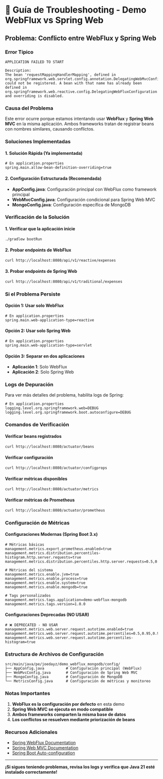 # 🐛 Guía de Troubleshooting - Demo WebFlux vs Spring Web

## Problema: Conflicto entre WebFlux y Spring Web

### Error Típico
```
APPLICATION FAILED TO START

Description:
The bean 'requestMappingHandlerMapping', defined in org.springframework.web.servlet.config.annotation.DelegatingWebMvcConfiguration, 
could not be registered. A bean with that name has already been defined in 
org.springframework.web.reactive.config.DelegatingWebFluxConfiguration and overriding is disabled.
```

### Causa del Problema
Este error ocurre porque estamos intentando usar **WebFlux** y **Spring Web MVC** en la misma aplicación. Ambos frameworks tratan de registrar beans con nombres similares, causando conflictos.

### Soluciones Implementadas

#### 1. **Solución Rápida (Ya implementada)**
```properties
# En application.properties
spring.main.allow-bean-definition-overriding=true
```

#### 2. **Configuración Estructurada (Recomendada)**
- **AppConfig.java**: Configuración principal con WebFlux como framework principal
- **WebMvcConfig.java**: Configuración condicional para Spring Web MVC
- **MongoConfig.java**: Configuración específica de MongoDB

### Verificación de la Solución

#### 1. **Verificar que la aplicación inicie**
```bash
./gradlew bootRun
```

#### 2. **Probar endpoints de WebFlux**
```bash
curl http://localhost:8080/api/v1/reactive/expenses
```

#### 3. **Probar endpoints de Spring Web**
```bash
curl http://localhost:8080/api/v1/traditional/expenses
```

### Si el Problema Persiste

#### Opción 1: Usar solo WebFlux
```properties
# En application.properties
spring.main.web-application-type=reactive
```

#### Opción 2: Usar solo Spring Web
```properties
# En application.properties
spring.main.web-application-type=servlet
```

#### Opción 3: Separar en dos aplicaciones
- **Aplicación 1**: Solo WebFlux
- **Aplicación 2**: Solo Spring Web

### Logs de Depuración

Para ver más detalles del problema, habilita logs de Spring:

```properties
# En application.properties
logging.level.org.springframework.web=DEBUG
logging.level.org.springframework.boot.autoconfigure=DEBUG
```

### Comandos de Verificación

#### Verificar beans registrados
```bash
curl http://localhost:8080/actuator/beans
```

#### Verificar configuración
```bash
curl http://localhost:8080/actuator/configprops
```

#### Verificar métricas disponibles
```bash
curl http://localhost:8080/actuator/metrics
```

#### Verificar métricas de Prometheus
```bash
curl http://localhost:8080/actuator/prometheus
```

### Configuración de Métricas

#### Configuraciones Modernas (Spring Boot 3.x)
```properties
# Métricas básicas
management.metrics.export.prometheus.enabled=true
management.metrics.distribution.percentiles-histogram.http.server.requests=true
management.metrics.distribution.percentiles.http.server.requests=0.5,0.95,0.99

# Métricas del sistema
management.metrics.enable.jvm=true
management.metrics.enable.process=true
management.metrics.enable.system=true
management.metrics.enable.mongodb=true

# Tags personalizados
management.metrics.tags.application=demo-webflux-mongodb
management.metrics.tags.version=1.0.0
```

#### Configuraciones Deprecadas (NO USAR)
```properties
# ❌ DEPRECATED - NO USAR
management.metrics.web.server.request.autotime.enabled=true
management.metrics.web.server.request.autotime.percentiles=0.5,0.95,0.99
management.metrics.web.server.request.autotime.percentiles-histogram=true
```

### Estructura de Archivos de Configuración

```
src/main/java/pe/joedayz/demo_webflux_mongodb/config/
├── AppConfig.java          # Configuración principal (WebFlux)
├── WebMvcConfig.java       # Configuración de Spring Web MVC
├── MongoConfig.java        # Configuración de MongoDB
└── MetricsConfig.java      # Configuración de métricas y monitoreo
```

### Notas Importantes

1. **WebFlux es la configuración por defecto** en esta demo
2. **Spring Web MVC se ejecuta en modo compatible**
3. **Ambos frameworks comparten la misma base de datos**
4. **Los conflictos se resuelven mediante priorización de beans**

### Recursos Adicionales

- [Spring WebFlux Documentation](https://docs.spring.io/spring-framework/reference/web/webflux.html)
- [Spring Web MVC Documentation](https://docs.spring.io/spring-framework/reference/web/webmvc.html)
- [Spring Boot Auto-configuration](https://docs.spring.io/spring-boot/docs/current/reference/html/features.html#features.developing-auto-configuration)

---

**¡Si sigues teniendo problemas, revisa los logs y verifica que Java 21 esté instalado correctamente!**
